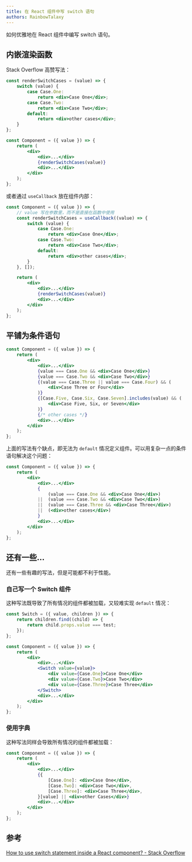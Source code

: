 ```yaml
---
title: 在 React 组件中写 switch 语句
authors: RainbowTalaxy
---
```


如何优雅地在 React 组件中编写 switch 语句。

<!--truncate-->

## 内嵌渲染函数

Stack Overflow 高赞写法：

```jsx
const renderSwitchCases = (value) => {
    switch (value) {
        case Case.One:
            return <div>Case One</div>;
        case Case.Two:
            return <div>Case Two</div>;
        default:
            return <div>other cases</div>;
    }
};

const Component = ({ value }) => {
    return (
        <div>
            <div>...</div>
            {renderSwitchCases(value)}
            <div>...</div>
        </div>
    );
};
```

或者通过 `useCallback` 放在组件内部：

```jsx
const Component = ({ value }) => {
    // value 写在参数里，而不是直接在函数中使用
    const renderSwitchCases = useCallback((value) => {
        switch (value) {
            case Case.One:
                return <div>Case One</div>;
            case Case.Two:
                return <div>Case Two</div>;
            default:
                return <div>other cases</div>;
        }
    }, []);

    return (
        <div>
            <div>...</div>
            {renderSwitchCases(value)}
            <div>...</div>
        </div>
    );
};
```

## 平铺为条件语句

```jsx
const Component = ({ value }) => {
    return (
        <div>
            <div>...</div>
            {value === Case.One && <div>Case One</div>}
            {value === Case.Two && <div>Case Two</div>}
            {(value === Case.Three || value === Case.Four) && (
                <div>Case Three or Four</div>
            )}
            {[Case.Five, Case.Six, Case.Seven].includes(value) && (
                <div>Case Five, Six, or Seven</div>
            )}
            {/* other cases */}
            <div>...</div>
        </div>
    );
};
```

上面的写法有个缺点，即无法为 `default` 情况定义组件。可以用复杂一点的条件语句解决这个问题：

```jsx
const Component = ({ value }) => {
    return (
        <div>
            <div>...</div>
            {
                (value === Case.One && <div>Case One</div>)
            ||  (value === Case.Two && <div>Case Two</div>)
            ||  (value === Case.Three && <div>Case Three</div>)
            ||  (<div>other cases</div>)
            }
            <div>...</div>
        </div>
    );
};
```

## 还有一些...

还有一些有趣的写法，但是可能都不利于性能。

### 自己写一个 Switch 组件

这种写法既导致了所有情况的组件都被加载，又较难实现 `default` 情况：

```jsx
const Switch = ({ value, children }) => {
    return children.find((child) => {
        return child.props.value === test;
    });
};

const Component = ({ value }) => {
    return (
        <div>
            <div>...</div>
            <Switch value={value}>
                <div value={Case.One}>Case One</div>
                <div value={Case.Two}>Case Two</div>
                <div value={Case.Three}>Case Three</div>
            </Switch>
            <div>...</div>
        </div>
    );
};
```

### 使用字典

这种写法同样会导致所有情况的组件都被加载：

```jsx
const Component = ({ value }) => {
    return (
        <div>
            <div>...</div>
            {{
                [Case.One]: <div>Case One</div>,
                [Case.Two]: <div>Case Two</div>,
                [Case.Three]: <div>Case Three</div>,
            }[value] || <div>other Cases</div>}
            <div>...</div>
        </div>
    );
};
```

## 参考

[How to use switch statement inside a React component? - Stack Overflow](https://stackoverflow.com/questions/46592833/how-to-use-switch-statement-inside-a-react-component)
